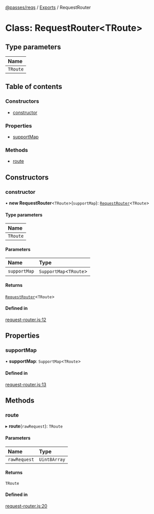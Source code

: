 [@passes/reqs](../README.md) / [Exports](../modules.md) / RequestRouter

# Class: RequestRouter\<TRoute\>

## Type parameters

| Name |
| :------ |
| `TRoute` |

## Table of contents

### Constructors

- [constructor](RequestRouter.md#constructor)

### Properties

- [supportMap](RequestRouter.md#supportmap)

### Methods

- [route](RequestRouter.md#route)

## Constructors

### constructor

• **new RequestRouter**\<`TRoute`\>(`supportMap`): [`RequestRouter`](RequestRouter.md)\<`TRoute`\>

#### Type parameters

| Name |
| :------ |
| `TRoute` |

#### Parameters

| Name | Type |
| :------ | :------ |
| `supportMap` | `SupportMap`\<`TRoute`\> |

#### Returns

[`RequestRouter`](RequestRouter.md)\<`TRoute`\>

#### Defined in

[request-router.js:12](https://github.com/passes-org/passes/blob/1a8acfa/packages/reqs/src/request-router.js#L12)

## Properties

### supportMap

• **supportMap**: `SupportMap`\<`TRoute`\>

#### Defined in

[request-router.js:13](https://github.com/passes-org/passes/blob/1a8acfa/packages/reqs/src/request-router.js#L13)

## Methods

### route

▸ **route**(`rawRequest`): `TRoute`

#### Parameters

| Name | Type |
| :------ | :------ |
| `rawRequest` | `Uint8Array` |

#### Returns

`TRoute`

#### Defined in

[request-router.js:20](https://github.com/passes-org/passes/blob/1a8acfa/packages/reqs/src/request-router.js#L20)
